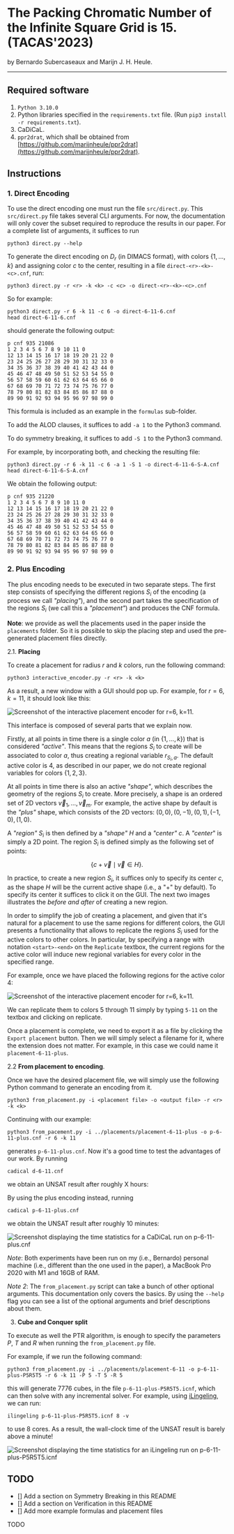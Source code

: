 # The Packing Chromatic Number of the Infinite Square Grid is 15. (TACAS'2023)

by Bernardo Subercaseaux and Marijn J. H. Heule.

---

## Required software

1. `Python 3.10.0` 
2. Python libraries specified in the `requirements.txt` file. (Run `pip3 install -r requirements.txt`).
3. CaDiCaL.
4. `ppr2drat`, which shall be obtained from [https://github.com/marijnheule/ppr2drat](https://github.com/marijnheule/ppr2drat).


## Instructions

###  **1. Direct Encoding**

To use the direct encoding one must run the file `src/direct.py`. 
This `src/direct.py` file takes several CLI arguments. 
For now, the documentation will only cover the subset required to reproduce the results in our paper. For a complete list of arguments, it suffices to run

```
python3 direct.py --help
```

To generate the direct encoding on $D_r$ (in DIMACS format), with colors $\lbrace 1, \ldots, k \rbrace$ and assigning color $c$ to the center, resulting in a file `direct-<r>-<k>-<c>.cnf`, run:

```
python3 direct.py -r <r> -k <k> -c <c> -o direct-<r>-<k>-<c>.cnf
```

So for example:

```
python3 direct.py -r 6 -k 11 -c 6 -o direct-6-11-6.cnf
head direct-6-11-6.cnf
```

should generate the following output:

```
p cnf 935 21086
1 2 3 4 5 6 7 8 9 10 11 0
12 13 14 15 16 17 18 19 20 21 22 0
23 24 25 26 27 28 29 30 31 32 33 0
34 35 36 37 38 39 40 41 42 43 44 0
45 46 47 48 49 50 51 52 53 54 55 0
56 57 58 59 60 61 62 63 64 65 66 0
67 68 69 70 71 72 73 74 75 76 77 0
78 79 80 81 82 83 84 85 86 87 88 0
89 90 91 92 93 94 95 96 97 98 99 0
```

This formula is included as an example in the `formulas` sub-folder.

To add the ALOD clauses, it suffices to add `-a 1` to the Python3 command.

To do symmetry breaking, it suffices to add `-S 1` to the Python3 command.

For example, by incorporating both, and checking the resulting file:

```
python3 direct.py -r 6 -k 11 -c 6 -a 1 -S 1 -o direct-6-11-6-S-A.cnf
head direct-6-11-6-S-A.cnf
```

We obtain the following output:

```
p cnf 935 21220
1 2 3 4 5 6 7 8 9 10 11 0
12 13 14 15 16 17 18 19 20 21 22 0
23 24 25 26 27 28 29 30 31 32 33 0
34 35 36 37 38 39 40 41 42 43 44 0
45 46 47 48 49 50 51 52 53 54 55 0
56 57 58 59 60 61 62 63 64 65 66 0
67 68 69 70 71 72 73 74 75 76 77 0
78 79 80 81 82 83 84 85 86 87 88 0
89 90 91 92 93 94 95 96 97 98 99 0
```


### **2. Plus Encoding**

The plus encoding needs to be executed in two separate steps.
The first step consists of specifying the different regions $S_i$ of the encoding (a process we call _"placing"_), and the second part takes the specification of the regions $S_i$ (we call this a _"placement"_) and produces the CNF formula.

**Note**: we provide as well the placements used in the paper inside the `placements` folder. So it is possible to skip the placing step and used the pre-generated placement files directly. 

2.1. **Placing**

To create a placement for radius $r$ and $k$ colors, run the following command:

```
python3 interactive_encoder.py -r <r> -k <k>
```

As a result, a new window with a GUI should pop up.
For example, for $r = 6, k = 11$, it should look like this:


![Screenshot of the interactive placement encoder for r=6, k=11.](/img/ss-placing.png?raw=true "Interactive Encoder")

This interface is composed of several parts that we explain now.

Firstly, at all points in time there is a single color $a$ (in $\lbrace 1, \ldots, k \rbrace$) that is considered _"active"_. This means that the regions $S_i$ to create will be associated to color $a$, thus creating a regional variable $r_{S_i, a}$. The default active color is $4$, as described in our paper, we do not create regional variables for colors $\lbrace 1, 2, 3\rbrace$.

At all points in time there is also an active _"shape"_, which describes the geometry of the regions $S_i$ to create. More precisely, a shape is an ordered set of 2D vectors $\vec{v}_1, \ldots, \vec{v}_m$. For example, the active shape by default is the _"plus"_ shape, which consists of the 2D vectors: $(0, 0),  (0, -1),  (0, 1),   (-1, 0),   (1, 0)$.

A _"region"_ $S_i$ is then defined by a _"shape"_ $H$ and a _"center"_ $c$. A _"center_" is simply a 2D point. The region $S_i$ is defined simply as the following set of points:

$$
    \lbrace c + \vec{v} \mid \vec{v} \in H \rbrace.
$$

In practice, to create a new region $S_i$, it suffices only to specify its center $c$, as the shape $H$ will be the current active shape (i.e., a "+" by default). To specify its center it suffices to click it on the GUI.
The next two images illustrates the _before and after_ of creating a new region.


In order to simplify the job of creating a placement, and given that it's natural for a placement to use the same regions for different colors, the GUI presents a functionality that allows to replicate the regions $S_i$ used for the active colors to other colors. In particular, by specifying a range with notation `<start>-<end>` on the `Replicate` textbox, the current regions for the active color will induce new regional variables for every color in the specified range.

For example, once we have placed the following regions for the active color $4$:


![Screenshot of the interactive placement encoder for r=6, k=11.](/img/ss-placing-4.png?raw=true "Interactive Encoder")

We can replicate them to colors $5$ through $11$ simply by typing `5-11` on the textbox and clicking on replicate.

Once a placement is complete, we need to export it as a file by clicking the `Export placement` button. Then we will simply select a filename for it, where the extension does not matter. For example, in this case we could name it `placement-6-11-plus`. 

2.2 **From placement to encoding**.

Once we have the desired placement file, we will simply use the following Python command to generate an encoding from it.

```
python3 from_placement.py -i <placement file> -o <output file> -r <r> -k <k>
```

Continuing with our example:

```
python3 from_pacement.py -i ../placements/placement-6-11-plus -o p-6-11-plus.cnf -r 6 -k 11
```
generates `p-6-11-plus.cnf`. Now it's a good time to test the advantages of our work. By running

```
cadical d-6-11.cnf
```
we obtain an UNSAT result after roughly X hours:


By using the plus encoding instead, running

```
cadical p-6-11-plus.cnf
```
we obtain the UNSAT result after roughly 10 minutes:

![Screenshot displaying the time statistics for a CaDiCaL run on p-6-11-plus.cnf](/img/time-plus.jpg?raw=true "Time Statistics")

_Note_: Both experiments have been run on my (i.e., Bernardo) personal machine (i.e., different than the one used in the paper), a MacBook Pro 2020 with M1 and 16GB of RAM.

_Note 2_: The `from_placement.py` script can take a bunch of other optional arguments. This documentation only covers the basics. By using the `--help` flag you can see a list of the optional arguments and brief descriptions about them.

3. **Cube and Conquer split**

To execute as well the PTR algorithm, is enough to specify the parameters $P$, $T$ and $R$ when running the `from_placement.py` file.

For example, if we run the following command:

```
python3 from_placement.py -i ../placements/placement-6-11 -o p-6-11-plus-P5R5T5 -r 6 -k 11 -P 5 -T 5 -R 5
```
this will generate 7776 cubes, in the file `p-6-11-plus-P5R5T5.icnf`, which can then solve with any incremental solver. For example, using [iLingeling](https://github.com/arminbiere/lingeling), we can run:

```
ilingeling p-6-11-plus-P5R5T5.icnf 8 -v 
```
to use 8 cores. As a result, the wall-clock time of the UNSAT result is barely above a minute!

![Screenshot displaying the time statistics for an iLingeling run on p-6-11-plus-P5R5T5.icnf](/img/time-cubes-6-11.png?raw=true "Time Statistics")


## TODO

- [] Add a section on Symmetry Breaking in this README
- [] Add a section on Verification in this README
- [] Add more example formulas and placement files

TODO
